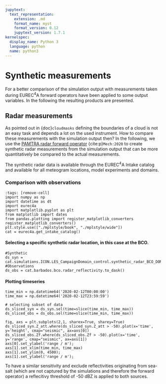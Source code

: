 ```yaml
---
jupytext:
  text_representation:
    extension: .md
    format_name: myst
    format_version: 0.12
    jupytext_version: 1.7.1
kernelspec:
  display_name: Python 3
  language: python
  name: python3
---
```


# Synthetic measurements

For a better comparison of the simulation output with measurements taken during EUREC<sup>4</sup>A forward operators have been applied to some output variables. In the following the resulting products are presented.

## Radar measurements

As pointed out in {doc}`cloudmasks` defining the boundaries of a cloud is not an easy task and depends a lot on the used instrument. How to compare these measurements with the simulation output then? In the following, we use the [PAMTRA radar forward operator](https://github.com/igmk/pamtra) {cite:p}`Mech:2020` to create synthetic radar measurements from the simulation output that can be more quantitatively be compared to the actual measurements.

The synthetic radar data is available through the EUREC<sup>4</sup>A Intake catalog and available for all meteogram locations, model experiments and domains.

### Comparison with observations
```{code-cell} ipython3
:tags: [remove-cell]
import numpy as np
import datetime as dt
import eurec4a
import matplotlib.pyplot as plt
from matplotlib import dates
from pandas.plotting import register_matplotlib_converters
register_matplotlib_converters()
plt.style.use(["./mplstyle/book", "./mplstyle/wide"])
cat = eurec4a.get_intake_catalog()
```

#### Selecting a specific synthetic radar location, in this case at the BCO.

```{code-cell} ipython3
#Synthetic
ds_syn = cat.simulations.ICON.LES_CampaignDomain_control.synthetic_radar_BCO_DOM01.to_dask()
#Observations
ds_obs = cat.barbados.bco.radar_reflectivity.to_dask()
```

#### Plotting timeseries

```{code-cell} ipython3
time_min = np.datetime64('2020-02-12T00:00:00')
time_max = np.datetime64('2020-02-12T23:59:59')

# selecting subset of data
ds_sliced_syn = ds_syn.sel(time=slice(time_min, time_max))
ds_sliced_obs = ds_obs.sel(time=slice(time_min, time_max))

fig, axs = plt.subplots(2,1, sharex=True, sharey=True)
ds_sliced_syn.Z_att.where(ds_sliced_syn.Z_att > -50).plot(x='time', y='height', cmap="seismic", ax=axs[0])
ds_sliced_obs.Zf.where(ds_sliced_obs.Zf > -50).plot(x='time', y='range', cmap="seismic", ax=axs[1])
axs[0].set_ylabel('range / m');
axs[1].set_xlim(time_min, time_max)
axs[1].set_ylim(0, 4500);
axs[1].set_ylabel('range / m');
```

To have a similar sensitivity and exclude reflectivities originating from sea-salt (which are not captured by the simulations and therefore the forward operator) a reflecitivy threshold of -50 dBZ is applied to both sources.

